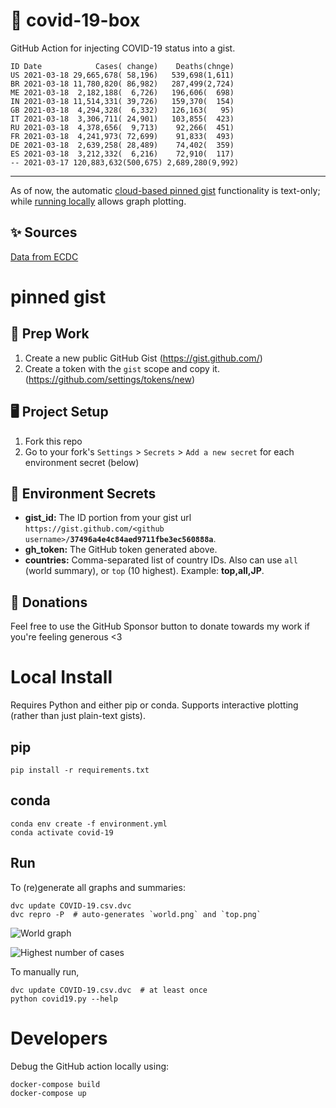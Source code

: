 # 🏥 covid-19-box

GitHub Action for injecting COVID-19 status into a gist.

```
ID Date            Cases( change)    Deaths(chnge)
US 2021-03-18 29,665,678( 58,196)   539,698(1,611)
BR 2021-03-18 11,780,820( 86,982)   287,499(2,724)
ME 2021-03-18  2,182,188(  6,726)   196,606(  698)
IN 2021-03-18 11,514,331( 39,726)   159,370(  154)
GB 2021-03-18  4,294,328(  6,332)   126,163(   95)
IT 2021-03-18  3,306,711( 24,901)   103,855(  423)
RU 2021-03-18  4,378,656(  9,713)    92,266(  451)
FR 2021-03-18  4,241,973( 72,699)    91,833(  493)
DE 2021-03-18  2,639,258( 28,489)    74,402(  359)
ES 2021-03-18  3,212,332(  6,216)    72,910(  117)
-- 2021-03-17 120,883,632(500,675) 2,689,280(9,992)
```

---

As of now, the automatic [cloud-based pinned gist](#pinned-gist) functionality is text-only;
while [running locally](#local-install) allows graph plotting.

## ✨ Sources

[Data from ECDC](https://www.ecdc.europa.eu/en/publications-data/download-todays-data-geographic-distribution-covid-19-cases-worldwide)

# pinned gist

## 🎒 Prep Work
1. Create a new public GitHub Gist (https://gist.github.com/)
1. Create a token with the `gist` scope and copy it. (https://github.com/settings/tokens/new)

## 🖥 Project Setup
1. Fork this repo
1. Go to your fork's `Settings` > `Secrets` > `Add a new secret` for each environment secret (below)

## 🤫 Environment Secrets
- **gist_id:** The ID portion from your gist url `https://gist.github.com/<github username>/`**`37496a4e4c84aed9711fbe3ec560888a`**.
- **gh_token:** The GitHub token generated above.
- **countries:** Comma-separated list of country IDs. Also can use `all` (world summary), or `top` (10 highest). Example: **top,all,JP**.

## 💸 Donations

Feel free to use the GitHub Sponsor button to donate towards my work if you're feeling generous <3

# Local Install

Requires Python and either pip or conda. Supports interactive plotting (rather than just plain-text gists).

## pip

```
pip install -r requirements.txt
```

## conda

```
conda env create -f environment.yml
conda activate covid-19
```

## Run

To (re)generate all graphs and summaries:

```
dvc update COVID-19.csv.dvc
dvc repro -P  # auto-generates `world.png` and `top.png`
```

![World graph](world.png)

![Highest number of cases](top.png)

To manually run,

```
dvc update COVID-19.csv.dvc  # at least once
python covid19.py --help
```

# Developers

Debug the GitHub action locally using:

```
docker-compose build
docker-compose up
```
